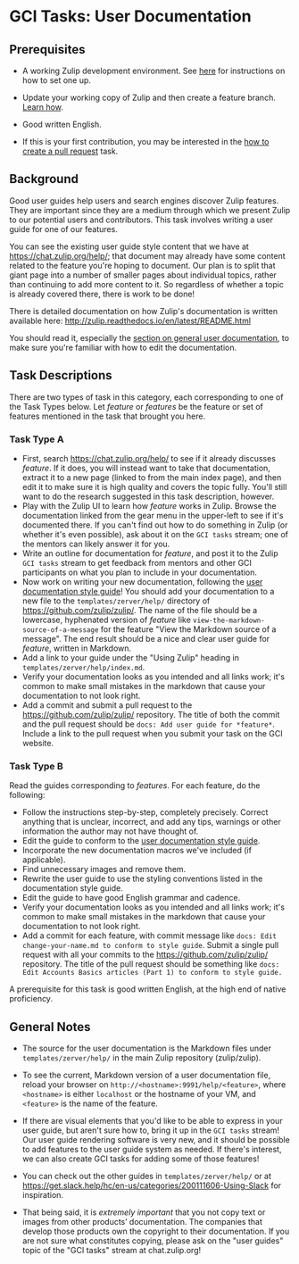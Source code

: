 # GCI Tasks: User Documentation

## Prerequisites

* A working Zulip development environment. See
  [here](https://github.com/zulip/zulip-gci/blob/master/README.md) for instructions
  on how to set one up.

* Update your working copy of Zulip and then create a feature branch. [Learn
  how](../before-every-task.md).

* Good written English.

* If this is your first contribution, you may be interested in the
  [how to create a pull request](https://codein.withgoogle.com/tasks/6541581402243072/) task.

## Background

Good user guides help users and search engines discover Zulip features. They
are important since they are a medium through which we present Zulip to our
potential users and contributors. This task involves writing a user
guide for one of our features.

You can see the existing user guide style content that we have at
https://chat.zulip.org/help/; that document may already have some
content related to the feature you're hoping to document.  Our plan is
to split that giant page into a number of smaller pages about
individual topics, rather than continuing to add more content to it.
So regardless of whether a topic is already covered there, there is
work to be done!

There is detailed documentation on how Zulip's documentation is
written available here:
http://zulip.readthedocs.io/en/latest/README.html

You should read it, especially the
[section on general user documentation](http://zulip.readthedocs.io/en/latest/README.html#general-user-documentation),
to make sure you're familiar with how to edit the documentation.

## Task Descriptions

There are two types of task in this category, each corresponding to one of
the Task Types below. Let *feature* or *features* be the feature or set of
features mentioned in the task that brought you here.

### Task Type A

* First, search https://chat.zulip.org/help/ to see if it already
  discusses *feature*.  If it does, you will instead want to take that
  documentation, extract it to a new page (linked to from the main
  index page), and then edit it to make sure it is high quality and
  covers the topic fully.  You'll still want to do the research
  suggested in this task description, however.
* Play with the Zulip UI to learn how *feature* works in Zulip.
  Browse the documentation linked from the gear menu in the upper-left
  to see if it's documented there.  If you can't find out how to do
  something in Zulip (or whether it's even possible), ask about it on
  the `GCI tasks` stream; one of the mentors can likely answer it for
  you.
* Write an outline for documentation for *feature*, and post it to the
  Zulip `GCI tasks` stream to get feedback from mentors and other GCI
  participants on what you plan to include in your documentation.
* Now work on writing your new documentation, following the
  [user documentation style guide](https://zulip.readthedocs.io/en/latest/README.html#style-guide)!
  You should add your
  documentation to a new file to the `templates/zerver/help/` directory of
  https://github.com/zulip/zulip/.
  The name of the file should be a lowercase, hyphenated version of *feature*
  like `view-the-markdown-source-of-a-message` for the feature "View the Markdown source of a message".
  The end result should be a nice
  and clear user guide for *feature*, written in Markdown.
* Add a link to your guide under the "Using Zulip"
  heading in `templates/zerver/help/index.md`.
* Verify your documentation looks as you intended and all links work;
  it's common to make small mistakes in the markdown that cause your
  documentation to not look right.
* Add a commit and submit a pull request to the
  https://github.com/zulip/zulip/ repository. The title of both the commit
  and the pull request should be `docs: Add user guide for *feature*`.
  Include a link to the pull request when you submit your task on the GCI
  website.

### Task Type B

Read the guides corresponding to *features*. For each feature, do the following:
* Follow the instructions step-by-step, completely precisely. Correct
  anything that is unclear, incorrect, and add any tips, warnings or other
  information the author may not have thought of.
* Edit the guide to conform to the
  [user documentation style guide](https://zulip.readthedocs.io/en/latest/README.html#style-guide).
* Incorporate the new documentation macros we've included (if applicable).
* Find unnecessary images and remove them.
* Rewrite the user guide to use the styling conventions listed in the documentation style guide.
* Edit the guide to have good English grammar and cadence.
* Verify your documentation looks as you intended and all links work;
  it's common to make small mistakes in the markdown that cause your
  documentation to not look right.
* Add a commit for each feature, with commit message like `docs: Edit
  change-your-name.md to conform to style guide`. Submit a single pull request
  with all your commits to the https://github.com/zulip/zulip/
  repository. The title of the pull request should be something like `docs:
  Edit Accounts Basics articles (Part 1) to conform to style guide.`

A prerequisite for this task is good written English, at the high end of
native proficiency.

## General Notes

* The source for the user documentation is the Markdown files under
  `templates/zerver/help/` in the main Zulip repository (zulip/zulip).

* To see the current, Markdown version of a user documentation file, reload
  your browser on `http://<hostname>:9991/help/<feature>`, where
  `<hostname>` is either `localhost` or the hostname of your VM, and
  `<feature>` is the name of the feature.

* If there are visual elements that you'd like to be able to express in your
  user guide, but aren't sure how to, bring it up in the `GCI tasks` stream!
  Our user guide rendering software is very new, and it should be possible
  to add features to the user guide system as needed. If there's interest,
  we can also create GCI tasks for adding some of those features!

* You can check out the other guides in `templates/zerver/help/` or at
  https://get.slack.help/hc/en-us/categories/200111606-Using-Slack for
  inspiration.

* That being said, it is *extremely important* that you not copy text or
  images from other products’ documentation. The companies that develop
  those products own the copyright to their documentation. If you are not
  sure what constitutes copying, please ask on the "user guides" topic of
  the "GCI tasks" stream at chat.zulip.org!

